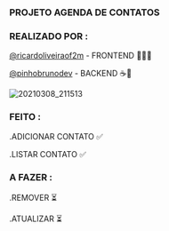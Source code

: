 
### PROJETO AGENDA DE CONTATOS


### REALIZADO POR :



<a href="https://github.com/ricardoliveiraof2m" target ="_blank" >@ricardoliveiraof2m</a> - FRONTEND  🎨:man_artist:

<a href="https://github.com/pinhobrunodev" target ="_blank" >@pinhobrunodev</a> - BACKEND ☕️🧱





![20210308_211513]( https://user-images.githubusercontent.com/60756219/110399211-2e759c80-8054-11eb-8405-03ac18dfbf3e.gif)







### FEITO : 


.ADICIONAR CONTATO ✅

.LISTAR CONTATO  ✅

### A FAZER : 

.REMOVER ⏳ 

.ATUALIZAR ⏳

